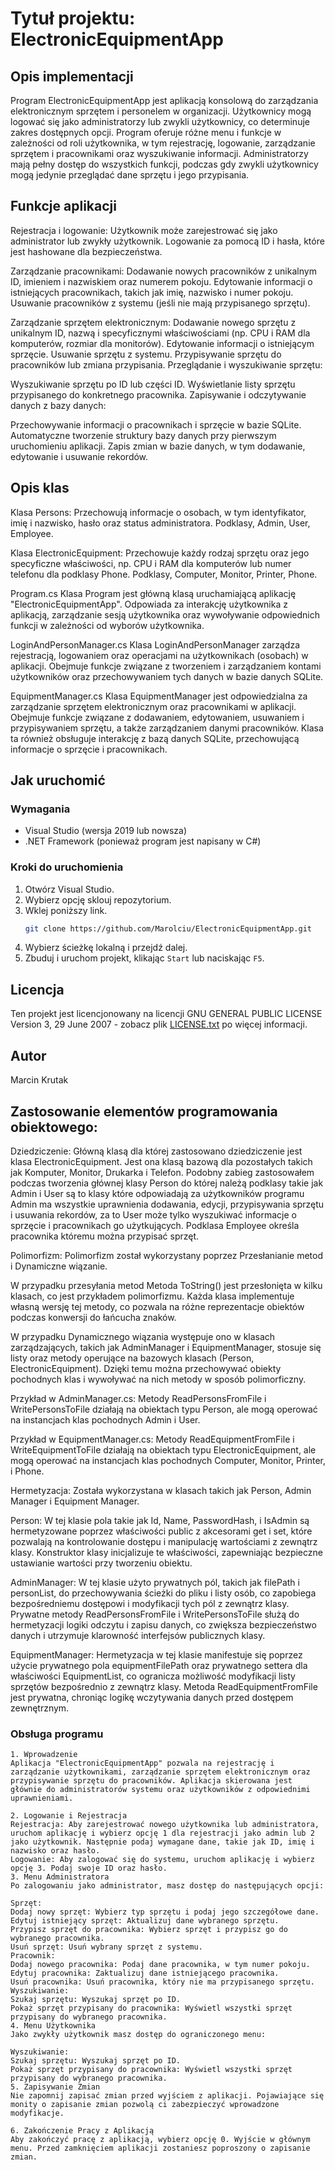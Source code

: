 # Tytuł projektu: ElectronicEquipmentApp

## Opis implementacji
Program ElectronicEquipmentApp jest aplikacją konsolową do zarządzania elektronicznym sprzętem i personelem w organizacji. Użytkownicy mogą logować się jako administratorzy lub zwykli użytkownicy, co determinuje zakres dostępnych opcji. Program oferuje różne menu i funkcje w zależności od roli użytkownika, w tym rejestrację, logowanie, zarządzanie sprzętem i pracownikami oraz wyszukiwanie informacji. Administratorzy mają pełny dostęp do wszystkich funkcji, podczas gdy zwykli użytkownicy mogą jedynie przeglądać dane sprzętu i jego przypisania.

## Funkcje aplikacji
Rejestracja i logowanie:
Użytkownik może zarejestrować się jako administrator lub zwykły użytkownik.
Logowanie za pomocą ID i hasła, które jest hashowane dla bezpieczeństwa.

Zarządzanie pracownikami:
Dodawanie nowych pracowników z unikalnym ID, imieniem i nazwiskiem oraz numerem pokoju.
Edytowanie informacji o istniejących pracownikach, takich jak imię, nazwisko i numer pokoju.
Usuwanie pracowników z systemu (jeśli nie mają przypisanego sprzętu).

Zarządzanie sprzętem elektronicznym:
Dodawanie nowego sprzętu z unikalnym ID, nazwą i specyficznymi właściwościami (np. CPU i RAM dla komputerów, rozmiar dla monitorów).
Edytowanie informacji o istniejącym sprzęcie.
Usuwanie sprzętu z systemu.
Przypisywanie sprzętu do pracowników lub zmiana przypisania.
Przeglądanie i wyszukiwanie sprzętu:

Wyszukiwanie sprzętu po ID lub części ID.
Wyświetlanie listy sprzętu przypisanego do konkretnego pracownika.
Zapisywanie i odczytywanie danych z bazy danych:

Przechowywanie informacji o pracownikach i sprzęcie w bazie SQLite.
Automatyczne tworzenie struktury bazy danych przy pierwszym uruchomieniu aplikacji.
Zapis zmian w bazie danych, w tym dodawanie, edytowanie i usuwanie rekordów.

## Opis klas
Klasa Persons: Przechowują informacje o osobach, w tym identyfikator, imię i nazwisko, hasło oraz status administratora.
Podklasy, Admin, User, Employee.

Klasa ElectronicEquipment: Przechowuje każdy rodzaj sprzętu oraz jego specyficzne właściwości, np. CPU i RAM dla komputerów lub numer telefonu dla podklasy Phone.
Podklasy, Computer, Monitor, Printer, Phone.

Program.cs
Klasa Program jest główną klasą uruchamiającą aplikację "ElectronicEquipmentApp". Odpowiada za interakcję użytkownika z aplikacją, zarządzanie sesją użytkownika oraz wywoływanie odpowiednich funkcji w zależności od wyborów użytkownika.

LoginAndPersonManager.cs
Klasa LoginAndPersonManager zarządza rejestracją, logowaniem oraz operacjami na użytkownikach (osobach) w aplikacji. Obejmuje funkcje związane z tworzeniem i zarządzaniem kontami użytkowników oraz przechowywaniem tych danych w bazie danych SQLite.

EquipmentManager.cs
Klasa EquipmentManager jest odpowiedzialna za zarządzanie sprzętem elektronicznym oraz pracownikami w aplikacji. Obejmuje funkcje związane z dodawaniem, edytowaniem, usuwaniem i przypisywaniem sprzętu, a także zarządzaniem danymi pracowników. Klasa ta również obsługuje interakcję z bazą danych SQLite, przechowującą informacje o sprzęcie i pracownikach.

## Jak uruchomić

### Wymagania
- Visual Studio (wersja 2019 lub nowsza)
- .NET Framework (ponieważ program jest napisany w C#)

### Kroki do uruchomienia
1. Otwórz Visual Studio.
2. Wybierz opcję sklouj repozytorium.
3. Wklej poniższy link.
    ```sh
    git clone https://github.com/Marolciu/ElectronicEquipmentApp.git
    ```
4. Wybierz ścieżkę lokalną i przejdź dalej.
5. Zbuduj i uruchom projekt, klikając `Start` lub naciskając `F5`.

## Licencja
Ten projekt jest licencjonowany na licencji GNU GENERAL PUBLIC LICENSE Version 3, 29 June 2007 - zobacz plik [LICENSE.txt](LICENSE.txt) po więcej informacji.

## Autor
Marcin Krutak

## Zastosowanie elementów programowania obiektowego:
Dziedziczenie: Główną klasą dla której zastosowano dziedziczenie jest klasa ElectronicEquipment. Jest ona klasą bazową dla pozostałych takich jak Komputer, Monitor, Drukarka i Telefon. Podobny zabieg zastosowałem podczas tworzenia głównej klasy Person do której należą podklasy takie jak Admin i User są to klasy które odpowiadają za użytkowników programu Admin ma wszystkie uprawnienia dodawania, edycji, przypisywania sprzętu i usuwania rekordów, za to User może tylko wyszukiwać informacje o sprzęcie i pracownikach go użytkujących. Podklasa Employee określa pracownika któremu można przypisać sprzęt.

Polimorfizm: Polimorfizm został wykorzystany poprzez Przesłanianie metod i Dynamiczne wiązanie.

W przypadku przesyłania metod Metoda ToString() jest przesłonięta w kilku klasach, co jest przykładem polimorfizmu. Każda klasa implementuje własną wersję tej metody, co pozwala na różne reprezentacje obiektów podczas konwersji do łańcucha znaków.

W przypadku Dynamicznego wiązania występuje ono w klasach zarządzających, takich jak AdminManager i EquipmentManager, stosuje się listy oraz metody operujące na bazowych klasach (Person, ElectronicEquipment). Dzięki temu można przechowywać obiekty pochodnych klas i wywoływać na nich metody w sposób polimorficzny.

Przykład w AdminManager.cs:
Metody ReadPersonsFromFile i WritePersonsToFile działają na obiektach typu Person, ale mogą operować na instancjach klas pochodnych Admin i User.

Przykład w EquipmentManager.cs:
Metody ReadEquipmentFromFile i WriteEquipmentToFile działają na obiektach typu ElectronicEquipment, ale mogą operować na instancjach klas pochodnych Computer, Monitor, Printer, i Phone.

Hermetyzacja: Została wykorzystana w klasach takich jak Person, Admin Manager i Equipment Manager.

Person: W tej klasie pola takie jak Id, Name, PasswordHash, i IsAdmin są hermetyzowane poprzez właściwości public z akcesorami get i set, które pozwalają na kontrolowanie dostępu i manipulację wartościami z zewnątrz klasy. Konstruktor klasy inicjalizuje te właściwości, zapewniając bezpieczne ustawianie wartości przy tworzeniu obiektu.

AdminManager: W tej klasie użyto prywatnych pól, takich jak filePath i personList, do przechowywania ścieżki do pliku i listy osób, co zapobiega bezpośredniemu dostępowi i modyfikacji tych pól z zewnątrz klasy. Prywatne metody ReadPersonsFromFile i WritePersonsToFile służą do hermetyzacji logiki odczytu i zapisu danych, co zwiększa bezpieczeństwo danych i utrzymuje klarowność interfejsów publicznych klasy.

EquipmentManager: Hermetyzacja w tej klasie manifestuje się poprzez użycie prywatnego pola equipmentFilePath oraz prywatnego settera dla właściwości EquipmentList, co ogranicza możliwość modyfikacji listy sprzętów bezpośrednio z zewnątrz klasy. Metoda ReadEquipmentFromFile jest prywatna, chroniąc logikę wczytywania danych przed dostępem zewnętrznym.

### Obsługa programu
```plaintext
1. Wprowadzenie
Aplikacja "ElectronicEquipmentApp" pozwala na rejestrację i zarządzanie użytkownikami, zarządzanie sprzętem elektronicznym oraz przypisywanie sprzętu do pracowników. Aplikacja skierowana jest głównie do administratorów systemu oraz użytkowników z odpowiednimi uprawnieniami.

2. Logowanie i Rejestracja
Rejestracja: Aby zarejestrować nowego użytkownika lub administratora, uruchom aplikację i wybierz opcję 1 dla rejestracji jako admin lub 2 jako użytkownik. Następnie podaj wymagane dane, takie jak ID, imię i nazwisko oraz hasło.
Logowanie: Aby zalogować się do systemu, uruchom aplikację i wybierz opcję 3. Podaj swoje ID oraz hasło.
3. Menu Administratora
Po zalogowaniu jako administrator, masz dostęp do następujących opcji:

Sprzęt:
Dodaj nowy sprzęt: Wybierz typ sprzętu i podaj jego szczegółowe dane.
Edytuj istniejący sprzęt: Aktualizuj dane wybranego sprzętu.
Przypisz sprzęt do pracownika: Wybierz sprzęt i przypisz go do wybranego pracownika.
Usuń sprzęt: Usuń wybrany sprzęt z systemu.
Pracownik:
Dodaj nowego pracownika: Podaj dane pracownika, w tym numer pokoju.
Edytuj pracownika: Zaktualizuj dane istniejącego pracownika.
Usuń pracownika: Usuń pracownika, który nie ma przypisanego sprzętu.
Wyszukiwanie:
Szukaj sprzętu: Wyszukaj sprzęt po ID.
Pokaż sprzęt przypisany do pracownika: Wyświetl wszystki sprzęt przypisany do wybranego pracownika.
4. Menu Użytkownika
Jako zwykły użytkownik masz dostęp do ograniczonego menu:

Wyszukiwanie:
Szukaj sprzętu: Wyszukaj sprzęt po ID.
Pokaż sprzęt przypisany do pracownika: Wyświetl wszystki sprzęt przypisany do wybranego pracownika.
5. Zapisywanie Zmian
Nie zapomnij zapisać zmian przed wyjściem z aplikacji. Pojawiające się monity o zapisanie zmian pozwolą ci zabezpieczyć wprowadzone modyfikacje.

6. Zakończenie Pracy z Aplikacją
Aby zakończyć pracę z aplikacją, wybierz opcję 0. Wyjście w głównym menu. Przed zamknięciem aplikacji zostaniesz poproszony o zapisanie zmian.
